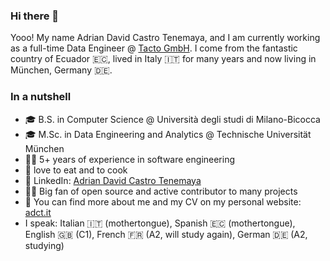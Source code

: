 ### Hi there 👋

Yooo! My name Adrian David Castro Tenemaya, and I am currently working as a full-time Data Engineer @ [Tacto GmbH](https://tacto.ai).
I come from the fantastic country of Ecuador 🇪🇨, lived in Italy 🇮🇹 for many years and now living in München, Germany 🇩🇪.

### In a nutshell

- 🎓 B.S. in Computer Science @ Università degli studi di Milano-Bicocca
- 🎓 M.Sc. in Data Engineering and Analytics @ Technische Universität München
- 👷‍♂️ 5+ years of experience in software engineering
- 🍳 love to eat and to cook
- 🔗 LinkedIn: [Adrian David Castro Tenemaya](https://www.linkedin.com/in/adriandcastrot/)
- 🧑‍💻 Big fan of open source and active contributor to many projects
- 📃 You can find more about me and my CV on my personal website: [adct.it](https://adct.it)
- I speak: Italian 🇮🇹 (mothertongue), Spanish 🇪🇨 (mothertongue), English 🇬🇧 (C1), French 🇫🇷 (A2, will study again), German 🇩🇪 (A2, studying)
